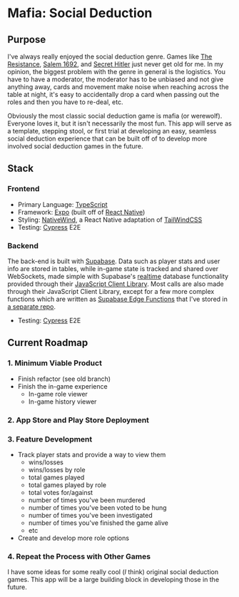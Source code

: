 # Mafia: Social Deduction

## Purpose

I've always really enjoyed the social deduction genre. Games like [The Resistance](https://boardgamegeek.com/boardgame/41114/resistance), [Salem 1692](https://boardgamegeek.com/boardgame/175549/salem-1692), and [Secret Hitler](https://boardgamegeek.com/boardgame/188834/secret-hitler) just never get old for me. In my opinion, the biggest problem with the genre in general is the logistics. You have to have a moderator, the moderator has to be unbiased and not give anything away, cards and movement make noise when reaching across the table at night, it's easy to accidentally drop a card when passing out the roles and then you have to re-deal, etc.

Obviously the most classic social deduction game is mafia (or werewolf). Everyone loves it, but it isn't necessarily the most fun. This app will serve as a template, stepping stool, or first trial at developing an easy, seamless social deduction experience that can be built off of to develop more involved social deduction games in the future.

## Stack

### Frontend

- Primary Language: [TypeScript](https://www.typescriptlang.org/)
- Framework: [Expo](https://docs.expo.dev/) (built off of [React Native](https://reactnative.dev/))
- Styling: [NativeWind](https://www.nativewind.dev/), a React Native adaptation of [TailWindCSS](https://tailwindcss.com/)
- Testing: [Cypress](https://www.cypress.io/) E2E

### Backend

The back-end is built with [Supabase](https://supabase.com/). Data such as player stats and user info are stored in tables, while in-game state is tracked and shared over WebSockets, made simple with Supabase's [realtime](https://supabase.com/docs/guides/realtime) database functionality provided through their [JavaScript Client Library](https://supabase.com/docs/reference/javascript/installing). Most calls are also made through their JavaScript Client Library, except for a few more complex functions which are written as [Supabase Edge Functions](https://supabase.com/docs/guides/functions) that I've stored in [a separate repo](https://github.com/lsneth/mafia-social-deduction-backend).

- Testing: [Cypress](https://www.cypress.io/) E2E

## Current Roadmap

### 1. Minimum Viable Product

- Finish refactor (see old branch)
- Finish the in-game experience
  - In-game role viewer
  - In-game history viewer

### 2. App Store and Play Store Deployment

### 3. Feature Development

- Track player stats and provide a way to view them
  - wins/losses
  - wins/losses by role
  - total games played
  - total games played by role
  - total votes for/against
  - number of times you've been murdered
  - number of times you've been voted to be hung
  - number of times you've been investigated
  - number of times you've finished the game alive
  - etc
- Create and develop more role options

### 4. Repeat the Process with Other Games

I have some ideas for some really cool (_I_ think) original social deduction games. This app will be a large building block in developing those in the future.
